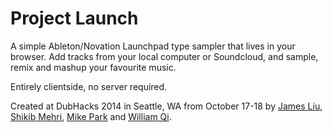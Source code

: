 Project Launch
==============

A simple Ableton/Novation Launchpad type sampler that lives in your browser. Add tracks from your local computer or Soundcloud, and sample, remix and mashup your favourite music.

Entirely clientside, no server required.

Created at DubHacks 2014 in Seattle, WA from October 17-18 by [James Liu](https://github.com/yeah568), [Shikib Mehri](https://github.com/Shikib), [Mike Park](https://github.com/mparkms) and [William Qi](https://github.com/williamqi).
